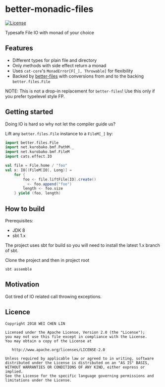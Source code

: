 # better-monadic-files

[![License](https://img.shields.io/badge/License-Apache%202.0-blue.svg)](https://opensource.org/licenses/Apache-2.0)


Typesafe File IO with monad of your choice


## Features

 * Different types for plain file and directory
 * Only methods with side effect return a monad
 * Uses `cat-core`'s `MonadError[F[_], Throwable]` for flexibility
 * Backed by [better-files](https://github.com/pathikrit/better-files) with conversions from and to 
 the backing `better.files.File`

NOTE: This is not a drop-in replacement for `better-files`! Use this only if you prefer 
typelevel style FP.

## Getting started

Doing IO is hard so why not let the compiler guide us?  

Lift any `better.files.File` instance to a `FileM[_]` by:

```scala
import better.files.File
import net.kurobako.bmf.PathM._
import net.kurobako.bmf.FileM
import cats.effect.IO

val file = File.home / "foo"
val x: IO[(FileM[IO], Long)] = 
    for {
        foo <- file.liftFile[IO].create()
        _ <- foo.append("foo")
        length <- foo.size
    } yield (foo, length)
```



## How to build

Prerequisites:

 * JDK 8
 * sbt 1.x

The project uses sbt for build so you will need to install the latest 1.x branch of sbt.

Clone the project and then in project root

    sbt assemble
    
## Motivation

Got tired of IO related call throwing exceptions. 

## Licence

    Copyright 2018 WEI CHEN LIN
    
    Licensed under the Apache License, Version 2.0 (the "License");
    you may not use this file except in compliance with the License.
    You may obtain a copy of the License at
    
       http://www.apache.org/licenses/LICENSE-2.0
    
    Unless required by applicable law or agreed to in writing, software
    distributed under the License is distributed on an "AS IS" BASIS,
    WITHOUT WARRANTIES OR CONDITIONS OF ANY KIND, either express or implied.
    See the License for the specific language governing permissions and
    limitations under the License.